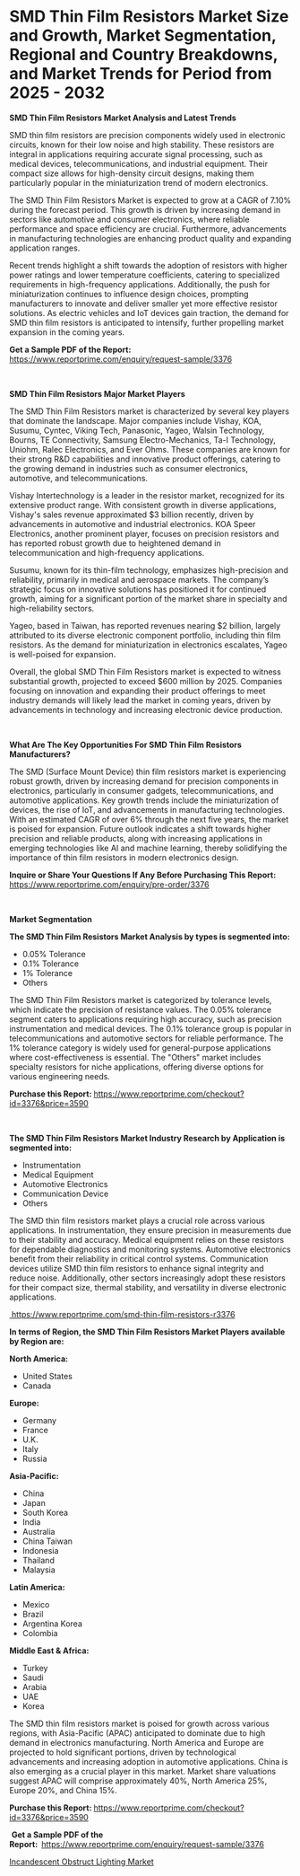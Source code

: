 <p><h1>SMD Thin Film Resistors Market Size and Growth, Market Segmentation, Regional and Country Breakdowns, and Market Trends for Period from 2025 -  2032</h1></p><p><strong>SMD Thin Film Resistors Market Analysis and Latest Trends</strong></p>
<p><p>SMD thin film resistors are precision components widely used in electronic circuits, known for their low noise and high stability. These resistors are integral in applications requiring accurate signal processing, such as medical devices, telecommunications, and industrial equipment. Their compact size allows for high-density circuit designs, making them particularly popular in the miniaturization trend of modern electronics.</p><p>The SMD Thin Film Resistors Market is expected to grow at a CAGR of 7.10% during the forecast period. This growth is driven by increasing demand in sectors like automotive and consumer electronics, where reliable performance and space efficiency are crucial. Furthermore, advancements in manufacturing technologies are enhancing product quality and expanding application ranges.</p><p>Recent trends highlight a shift towards the adoption of resistors with higher power ratings and lower temperature coefficients, catering to specialized requirements in high-frequency applications. Additionally, the push for miniaturization continues to influence design choices, prompting manufacturers to innovate and deliver smaller yet more effective resistor solutions. As electric vehicles and IoT devices gain traction, the demand for SMD thin film resistors is anticipated to intensify, further propelling market expansion in the coming years.</p></p>
<p><strong>Get a Sample PDF of the Report:&nbsp;</strong> <a href="https://www.reportprime.com/enquiry/request-sample/3376?utm_campaign=3148&utm_medium=2&utm_source=Github&utm_content=ia&utm_term=18032025&utm_id=smd-thin-film-resistors">https://www.reportprime.com/enquiry/request-sample/3376</a></p>
<p>&nbsp;</p>
<p><strong>SMD Thin Film Resistors Major Market Players</strong></p>
<p><p>The SMD Thin Film Resistors market is characterized by several key players that dominate the landscape. Major companies include Vishay, KOA, Susumu, Cyntec, Viking Tech, Panasonic, Yageo, Walsin Technology, Bourns, TE Connectivity, Samsung Electro-Mechanics, Ta-I Technology, Uniohm, Ralec Electronics, and Ever Ohms. These companies are known for their strong R&D capabilities and innovative product offerings, catering to the growing demand in industries such as consumer electronics, automotive, and telecommunications.</p><p>Vishay Intertechnology is a leader in the resistor market, recognized for its extensive product range. With consistent growth in diverse applications, Vishay's sales revenue approximated $3 billion recently, driven by advancements in automotive and industrial electronics. KOA Speer Electronics, another prominent player, focuses on precision resistors and has reported robust growth due to heightened demand in telecommunication and high-frequency applications.</p><p>Susumu, known for its thin-film technology, emphasizes high-precision and reliability, primarily in medical and aerospace markets. The company’s strategic focus on innovative solutions has positioned it for continued growth, aiming for a significant portion of the market share in specialty and high-reliability sectors.</p><p>Yageo, based in Taiwan, has reported revenues nearing $2 billion, largely attributed to its diverse electronic component portfolio, including thin film resistors. As the demand for miniaturization in electronics escalates, Yageo is well-poised for expansion.</p><p>Overall, the global SMD Thin Film Resistors market is expected to witness substantial growth, projected to exceed $600 million by 2025. Companies focusing on innovation and expanding their product offerings to meet industry demands will likely lead the market in coming years, driven by advancements in technology and increasing electronic device production.</p></p>
<p>&nbsp;</p>
<p><strong>What Are The Key Opportunities For SMD Thin Film Resistors Manufacturers?</strong></p>
<p><p>The SMD (Surface Mount Device) thin film resistors market is experiencing robust growth, driven by increasing demand for precision components in electronics, particularly in consumer gadgets, telecommunications, and automotive applications. Key growth trends include the miniaturization of devices, the rise of IoT, and advancements in manufacturing technologies. With an estimated CAGR of over 6% through the next five years, the market is poised for expansion. Future outlook indicates a shift towards higher precision and reliable products, along with increasing applications in emerging technologies like AI and machine learning, thereby solidifying the importance of thin film resistors in modern electronics design.</p></p>
<p><strong>Inquire or Share Your Questions If Any Before Purchasing This Report:</strong> <a href="https://www.reportprime.com/enquiry/pre-order/3376?utm_campaign=3148&utm_medium=2&utm_source=Github&utm_content=ia&utm_term=18032025&utm_id=smd-thin-film-resistors">https://www.reportprime.com/enquiry/pre-order/3376</a></p>
<p>&nbsp;</p>
<p><strong>Market Segmentation</strong></p>
<p><strong>The SMD Thin Film Resistors Market Analysis by types is segmented into:</strong></p>
<p><ul><li>0.05% Tolerance</li><li>0.1% Tolerance</li><li>1% Tolerance</li><li>Others</li></ul></p>
<p><p>The SMD Thin Film Resistors market is categorized by tolerance levels, which indicate the precision of resistance values. The 0.05% tolerance segment caters to applications requiring high accuracy, such as precision instrumentation and medical devices. The 0.1% tolerance group is popular in telecommunications and automotive sectors for reliable performance. The 1% tolerance category is widely used for general-purpose applications where cost-effectiveness is essential. The "Others" market includes specialty resistors for niche applications, offering diverse options for various engineering needs.</p></p>
<p><strong>Purchase this Report:&nbsp;</strong><a href="https://www.reportprime.com/checkout?id=3376&price=3590&utm_campaign=3148&utm_medium=2&utm_source=Github&utm_content=ia&utm_term=18032025&utm_id=smd-thin-film-resistors">https://www.reportprime.com/checkout?id=3376&price=3590</a></p>
<p>&nbsp;</p>
<p><strong>The SMD Thin Film Resistors Market Industry Research by Application is segmented into:</strong></p>
<p><ul><li>Instrumentation</li><li>Medical Equipment</li><li>Automotive Electronics</li><li>Communication Device</li><li>Others</li></ul></p>
<p><p>The SMD thin film resistors market plays a crucial role across various applications. In instrumentation, they ensure precision in measurements due to their stability and accuracy. Medical equipment relies on these resistors for dependable diagnostics and monitoring systems. Automotive electronics benefit from their reliability in critical control systems. Communication devices utilize SMD thin film resistors to enhance signal integrity and reduce noise. Additionally, other sectors increasingly adopt these resistors for their compact size, thermal stability, and versatility in diverse electronic applications.</p></p>
<p><a href="https://www.reportprime.com/smd-thin-film-resistors-r3376?utm_campaign=3148&utm_medium=2&utm_source=Github&utm_content=ia&utm_term=18032025&utm_id=smd-thin-film-resistors">&nbsp;https://www.reportprime.com/smd-thin-film-resistors-r3376</a></p>
<p><strong>In terms of Region, the SMD Thin Film Resistors Market Players available by Region are:</strong></p>
<p>
    <p> <strong> North America: </strong>
        <ul>
            <li>United States</li>
            <li>Canada</li>
        </ul>
        </p> 
    <p> <strong> Europe: </strong>
        <ul>
            <li>Germany</li>
            <li>France</li>
            <li>U.K.</li>
            <li>Italy</li>
            <li>Russia</li>
        </ul>
        </p> 
    <p> <strong> Asia-Pacific: </strong>
        <ul>
            <li>China</li>
            <li>Japan</li>
            <li>South Korea</li>
            <li>India</li>
            <li>Australia</li>
            <li>China Taiwan</li>
            <li>Indonesia</li>
            <li>Thailand</li>
            <li>Malaysia</li>
        </ul>
        </p> 
    <p> <strong> Latin America: </strong>
        <ul>
            <li>Mexico</li>
            <li>Brazil</li>
            <li>Argentina Korea</li>
            <li>Colombia</li>
        </ul>
        </p> 
    <p> <strong> Middle East & Africa: </strong>
        <ul>
            <li>Turkey</li>
            <li>Saudi</li>
            <li>Arabia</li>
            <li>UAE</li>
            <li>Korea</li>
        </ul>
    </p>
    </p>
<p><p>The SMD thin film resistors market is poised for growth across various regions, with Asia-Pacific (APAC) anticipated to dominate due to high demand in electronics manufacturing. North America and Europe are projected to hold significant portions, driven by technological advancements and increasing adoption in automotive applications. China is also emerging as a crucial player in this market. Market share valuations suggest APAC will comprise approximately 40%, North America 25%, Europe 20%, and China 15%.</p></p>
<p><strong>Purchase this Report: </strong><a href="https://www.reportprime.com/checkout?id=3376&price=3590&utm_campaign=3148&utm_medium=2&utm_source=Github&utm_content=ia&utm_term=18032025&utm_id=smd-thin-film-resistors">https://www.reportprime.com/checkout?id=3376&price=3590</a></p>
<p>&nbsp;<strong>Get a Sample PDF of the Report:&nbsp;&nbsp;</strong><a href="https://www.reportprime.com/enquiry/request-sample/3376?utm_campaign=3148&utm_medium=2&utm_source=Github&utm_content=ia&utm_term=18032025&utm_id=smd-thin-film-resistors">https://www.reportprime.com/enquiry/request-sample/3376</a></p>
<p><strong></strong></p>
<p><p><a href="https://github.com/voetzeszuh/Market-Research-Report-List-1/blob/main/incandescent-obstruct-lighting-market.md?utm_campaign=3148&utm_medium=2&utm_source=Github&utm_content=ia&utm_term=18032025&utm_id=smd-thin-film-resistors">Incandescent Obstruct Lighting Market</a></p></p>